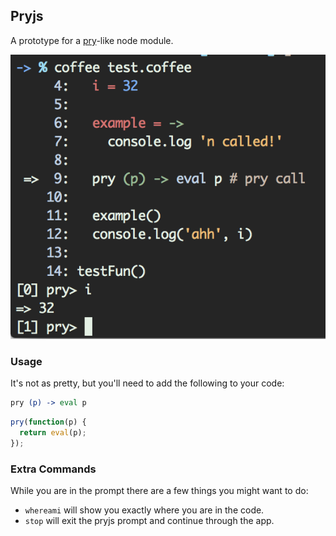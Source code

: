## Pryjs
A prototype for a [pry](https://github.com/pry/pry)-like node module.

![pryjs](./assets/screenshot.png)

### Usage
It's not as pretty, but you'll need to add the following to your code:

~~~ coffeescript
pry (p) -> eval p
~~~

~~~ javascript
pry(function(p) {
  return eval(p);
});
~~~

### Extra Commands
While you are in the prompt there are a few things you might want to do:
* `whereami` will show you exactly where you are in the code.
* `stop` will exit the pryjs prompt and continue through the app.
